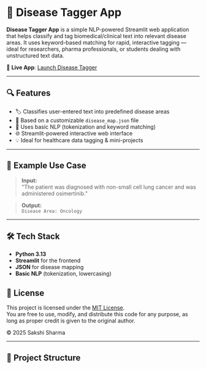 # 🧠 Disease Tagger App

**Disease Tagger App** is a simple NLP-powered Streamlit web application that helps classify and tag biomedical/clinical text into relevant disease areas. It uses keyword-based matching for rapid, interactive tagging — ideal for researchers, pharma professionals, or students dealing with unstructured text data.

🚀 **Live App**: [Launch Disease Tagger](https://disease-tagger-app-6dhgaeqhzbbsn6cjvkkmw2.streamlit.app/)

---

## 🔍 Features

- 🏷️ Classifies user-entered text into predefined disease areas
- 📂 Based on a customizable `disease_map.json` file
- 🧠 Uses basic NLP (tokenization and keyword matching)
- 🌐 Streamlit-powered interactive web interface
- 💡 Ideal for healthcare data tagging & mini-projects

---

## 🧪 Example Use Case

> **Input:**  
> "The patient was diagnosed with non-small cell lung cancer and was administered osimertinib."

> **Output:**  
> `Disease Area: Oncology`

---

## 🛠️ Tech Stack

- **Python 3.13**
- **Streamlit** for the frontend
- **JSON** for disease mapping
- **Basic NLP** (tokenization, lowercasing)

## 📄 License

This project is licensed under the [MIT License](LICENSE).  
You are free to use, modify, and distribute this code for any purpose, as long as proper credit is given to the original author.

© 2025 Sakshi Sharma


---

## 📁 Project Structure
